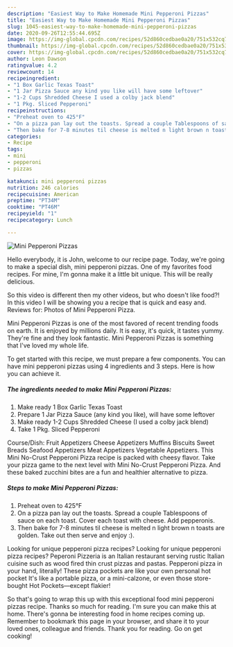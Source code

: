 ```yaml
---
description: "Easiest Way to Make Homemade Mini Pepperoni Pizzas"
title: "Easiest Way to Make Homemade Mini Pepperoni Pizzas"
slug: 1045-easiest-way-to-make-homemade-mini-pepperoni-pizzas
date: 2020-09-26T12:55:44.695Z
image: https://img-global.cpcdn.com/recipes/52d860cedbae0a20/751x532cq70/mini-pepperoni-pizzas-recipe-main-photo.jpg
thumbnail: https://img-global.cpcdn.com/recipes/52d860cedbae0a20/751x532cq70/mini-pepperoni-pizzas-recipe-main-photo.jpg
cover: https://img-global.cpcdn.com/recipes/52d860cedbae0a20/751x532cq70/mini-pepperoni-pizzas-recipe-main-photo.jpg
author: Leon Dawson
ratingvalue: 4.2
reviewcount: 14
recipeingredient:
- "1 Box Garlic Texas Toast"
- "1 Jar Pizza Sauce any kind you like will have some leftover"
- "1-2 Cups Shredded Cheese I used a colby jack blend"
- "1 Pkg. Sliced Pepperoni"
recipeinstructions:
- "Preheat oven to 425°F"
- "On a pizza pan lay out the toasts. Spread a couple Tablespoons of sauce on each toast. Cover each toast with cheese. Add pepperonis."
- "Then bake for 7-8 minutes til cheese is melted n light brown n toasts are golden. Take out then serve and enjoy :)."
categories:
- Recipe
tags:
- mini
- pepperoni
- pizzas

katakunci: mini pepperoni pizzas 
nutrition: 246 calories
recipecuisine: American
preptime: "PT34M"
cooktime: "PT46M"
recipeyield: "1"
recipecategory: Lunch

---
```



![Mini Pepperoni Pizzas](https://img-global.cpcdn.com/recipes/52d860cedbae0a20/751x532cq70/mini-pepperoni-pizzas-recipe-main-photo.jpg)

Hello everybody, it is John, welcome to our recipe page. Today, we're going to make a special dish, mini pepperoni pizzas. One of my favorites food recipes. For mine, I'm gonna make it a little bit unique. This will be really delicious.

So this video is different then my other videos, but who doesn&#39;t like food?! In this video I will be showing you a recipe that is quick and easy and. Reviews for: Photos of Mini Pepperoni Pizza.

Mini Pepperoni Pizzas is one of the most favored of recent trending foods on earth. It is enjoyed by millions daily. It is easy, it's quick, it tastes yummy. They're fine and they look fantastic. Mini Pepperoni Pizzas is something that I've loved my whole life.


To get started with this recipe, we must prepare a few components. You can have mini pepperoni pizzas using 4 ingredients and 3 steps. Here is how you can achieve it.

<!--inarticleads1-->

##### The ingredients needed to make Mini Pepperoni Pizzas:

1. Make ready 1 Box Garlic Texas Toast
1. Prepare 1 Jar Pizza Sauce (any kind you like), will have some leftover
1. Make ready 1-2 Cups Shredded Cheese (I used a colby jack blend)
1. Take 1 Pkg. Sliced Pepperoni


Course/Dish: Fruit Appetizers Cheese Appetizers Muffins Biscuits Sweet Breads Seafood Appetizers Meat Appetizers Vegetable Appetizers. This Mini No-Crust Pepperoni Pizza recipe is packed with cheesy flavor. Take your pizza game to the next level with Mini No-Crust Pepperoni Pizza. And these baked zucchini bites are a fun and healthier alternative to pizza. 

<!--inarticleads2-->

##### Steps to make Mini Pepperoni Pizzas:

1. Preheat oven to 425°F
1. On a pizza pan lay out the toasts. Spread a couple Tablespoons of sauce on each toast. Cover each toast with cheese. Add pepperonis.
1. Then bake for 7-8 minutes til cheese is melted n light brown n toasts are golden. Take out then serve and enjoy :).


Looking for unique pepperoni pizza recipes? Looking for unique pepperoni pizza recipes? Peperoni Pizzeria is an Italian restaurant serving rustic Italian cuisine such as wood fired thin crust pizzas and pastas. Pepperoni pizza in your hand, literally! These pizza pockets are like your own personal hot pocket It&#39;s like a portable pizza, or a mini-calzone, or even those store-bought Hot Pockets—except flakier! 

So that's going to wrap this up with this exceptional food mini pepperoni pizzas recipe. Thanks so much for reading. I'm sure you can make this at home. There's gonna be interesting food in home recipes coming up. Remember to bookmark this page in your browser, and share it to your loved ones, colleague and friends. Thank you for reading. Go on get cooking!
